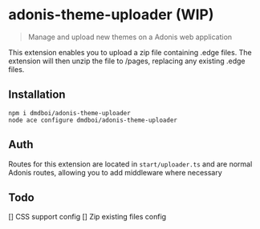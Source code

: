 # adonis-theme-uploader (WIP)
> Manage and upload new themes on a Adonis web application

This extension enables you to upload a zip file containing .edge files. 
The extension will then unzip the file to /pages, replacing any existing .edge files.

## Installation

```
npm i dmdboi/adonis-theme-uploader
node ace configure dmdboi/adonis-theme-uploader
```

## Auth

Routes for this extension are located in ``start/uploader.ts`` and are normal Adonis routes, allowing you to add middleware where necessary

## Todo

[] CSS support config
[] Zip existing files config

[npm-image]: https://img.shields.io/npm/v/extension.svg?style=for-the-badge&logo=npm
[npm-url]: https://npmjs.org/package/extension "npm"

[license-image]: https://img.shields.io/npm/l/extension?color=blueviolet&style=for-the-badge
[license-url]: LICENSE.md "license"

[typescript-image]: https://img.shields.io/badge/Typescript-294E80.svg?style=for-the-badge&logo=typescript
[typescript-url]:  "typescript"
